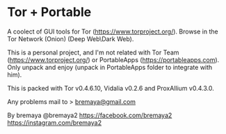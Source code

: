 # Tor + Portable

A coolect of GUI tools for Tor (https://www.torproject.org/). Browse in the Tor Network (Onion) (Deep Web\Dark Web).


This is a personal project, and I'm not related with Tor Team (https://www.torproject.org/) or PortableApps (https://portableapps.com).
Only unpack and enjoy (unpack in PortableApps folder to integrate with him).

This is packed with Tor v0.4.6.10, Vidalia v0.2.6 and ProxAllium v0.4.3.0.

Any problems mail to > bremaya@gmail.com

By bremaya
@bremaya2
https://facebook.com/bremaya2
https://instagram.com/bremaya2
